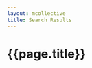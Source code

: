 ```yaml
---
layout: mcollective
title: Search Results
---
```


# {{page.title}}

<script type="text/javascript">
  var googleSearchIframeName = "bodycontent";
  var googleSearchFormName = "cse-search-box";
  var googleSearchFrameWidth = '100%';
  var googleSearchDomain = "www.google.com";
  var googleSearchPath = "/cse";
</script>
<script type="text/javascript" src="http://www.google.com/afsonline/show_afs_search.js">
</script>

